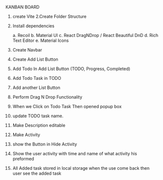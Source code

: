 KANBAN BOARD

1. create Vite
2.Create Folder Structure


3. Install dependencies

   a. Recoil
   b. Material UI
   c. React DragNDrop / React Beautiful DnD
   d. Rich Text Editor
   e. Material Icons

4. Create Navbar
5. Create Add List Button
6. Add Todo In Add List Button (TODO, Progress, Completed)
7. Add Todo Task in TODO
8. Add another List Button
9. Perform Drag N Drop Functionality
10. When  we Click on Todo Task Then opened popup box    
11. update TODO task name.
12. Make Description  editable 
13. Make Activity  
14. show the Button in Hide Activity
15. Show the user activity with time and name of what activity his preformed
16. All Added task stored in local storage when the use come back then user see the added task
